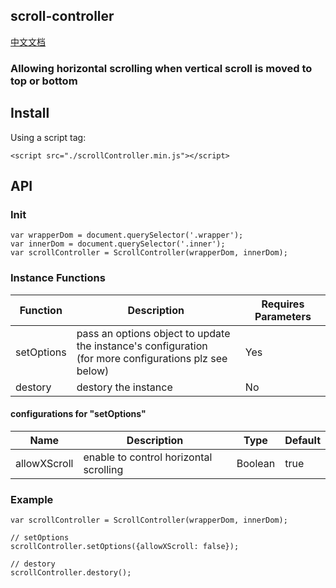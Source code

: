 ## scroll-controller
[中文文档](https://github.com/trevorHsu/javascriptDemo/blob/master/scrollController/README-CH.md)

### Allowing horizontal scrolling when vertical scroll is moved to top or bottom

## Install

Using a script tag:
```
<script src="./scrollController.min.js"></script>
```

## API

### Init

```
var wrapperDom = document.querySelector('.wrapper');
var innerDom = document.querySelector('.inner');
var scrollController = ScrollController(wrapperDom, innerDom);
```

### Instance Functions
|Function|Description|Requires Parameters|
|-|-|-|
|setOptions|pass an options object to update the instance's configuration<br/> (for more configurations plz see below)|Yes|
|destory|destory the instance|No|

#### configurations for "setOptions"
|Name|Description|Type|Default|
|-|-|-|-|
|allowXScroll|enable to control horizontal scrolling|Boolean|true|


### Example
```
var scrollController = ScrollController(wrapperDom, innerDom);
```

```
// setOptions
scrollController.setOptions({allowXScroll: false});
```

```
// destory
scrollController.destory();
```
